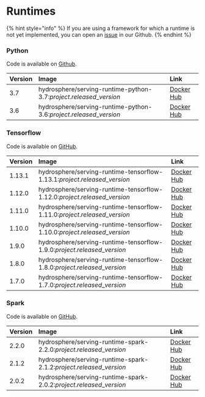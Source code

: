 # Runtimes

{% hint style="info" %}
If you are using a framework for which a runtime is not yet implemented, you can open an [issue](https://github.com/Hydrospheredata/hydro-serving/issues/new) in our Github.
{% endhint %}

### Python

Code is available on [Github](https://github.com/Hydrospheredata/hydro-serving-python).

| Version | Image | Link |
| :--- | :--- | :--- |
| 3.7 | hydrosphere/serving-runtime-python-3.7:$project.released\_version$ | [Docker Hub](https://hub.docker.com/r/hydrosphere/serving-runtime-python-3.7) |
| 3.6 | hydrosphere/serving-runtime-python-3.6:$project.released\_version$ | [Docker Hub](https://hub.docker.com/r/hydrosphere/serving-runtime-python-3.6) |

### Tensorflow

Code is available on [GitHub](https://github.com/Hydrospheredata/hydro-serving-tensorflow).

| Version | Image | Link |
| :--- | :--- | :--- |
| 1.13.1 | hydrosphere/serving-runtime-tensorflow-1.13.1:$project.released\_version$ | [Docker Hub](https://hub.docker.com/r/hydrosphere/serving-runtime-tensorflow-1.13.1) |
| 1.12.0 | hydrosphere/serving-runtime-tensorflow-1.12.0:$project.released\_version$ | [Docker Hub](https://hub.docker.com/r/hydrosphere/serving-runtime-tensorflow-1.12.0) |
| 1.11.0 | hydrosphere/serving-runtime-tensorflow-1.11.0:$project.released\_version$ | [Docker Hub](https://hub.docker.com/r/hydrosphere/serving-runtime-tensorflow-1.11.0) |
| 1.10.0 | hydrosphere/serving-runtime-tensorflow-1.10.0:$project.released\_version$ | [Docker Hub](https://hub.docker.com/r/hydrosphere/serving-runtime-tensorflow-1.10.0) |
| 1.9.0 | hydrosphere/serving-runtime-tensorflow-1.9.0:$project.released\_version$ | [Docker Hub](https://hub.docker.com/r/hydrosphere/serving-runtime-tensorflow-1.9.0) |
| 1.8.0 | hydrosphere/serving-runtime-tensorflow-1.8.0:$project.released\_version$ | [Docker Hub](https://hub.docker.com/r/hydrosphere/serving-runtime-tensorflow-1.8.0) |
| 1.7.0 | hydrosphere/serving-runtime-tensorflow-1.7.0:$project.released\_version$ | [Docker Hub](https://hub.docker.com/r/hydrosphere/serving-runtime-tensorflow-1.7.0) |

### Spark

Code is available on [GitHub](https://github.com/Hydrospheredata/hydro-serving-spark).

| Version | Image | Link |
| :--- | :--- | :--- |
| 2.2.0 | hydrosphere/serving-runtime-spark-2.2.0:$project.released\_version$ | [Docker Hub](https://hub.docker.com/r/hydrosphere/serving-runtime-spark-2.2.0) |
| 2.1.2 | hydrosphere/serving-runtime-spark-2.1.2:$project.released\_version$ | [Docker Hub](https://hub.docker.com/r/hydrosphere/serving-runtime-spark-2.1.2) |
| 2.0.2 | hydrosphere/serving-runtime-spark-2.0.2:$project.released\_version$ | [Docker Hub](https://hub.docker.com/r/hydrosphere/serving-runtime-spark-2.0.2) |

